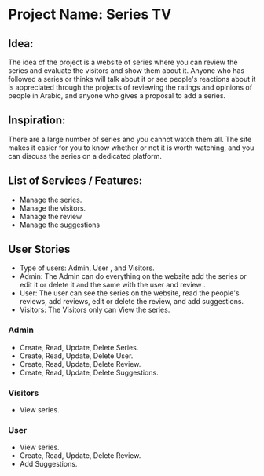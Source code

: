# Project Name: Series TV

## Idea:
The idea of the project is a website of series where you can review the series and evaluate the visitors and show them about it. Anyone who has followed a series or thinks will talk about it or see people's reactions about it is appreciated through the projects of reviewing the ratings and opinions of people in Arabic, and anyone who gives a proposal to add a series.

## Inspiration:
There are a large number of series and you cannot watch them all. The site makes it easier for you to know whether or not it is worth watching, and you can discuss the series on a dedicated platform.


## List of Services / Features:

- Manage the series.
- Manage the visitors.
- Manage the review
- Manage the suggestions


## User Stories
- Type of users: Admin, User , and Visitors.
- Admin: The Admin can do everything on the website add the series or edit it or delete it and the same with the user and review .
- User: The user can see the series on the website, read the people's reviews, add reviews, edit or delete the review, and add suggestions.
-  Visitors: The Visitors only can View the series.
### Admin

- Create, Read, Update, Delete Series.
- Create, Read, Update, Delete User.
- Create, Read, Update, Delete Review.
- Create, Read, Update, Delete Suggestions.


### Visitors

- View series.

### User

- View series.
- Create, Read, Update, Delete Review.
- Add Suggestions.

